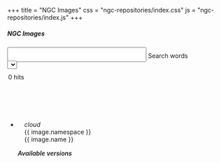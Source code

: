+++
title = "NGC Images"
css = "ngc-repositories/index.css"
js = "ngc-repositories/index.js"
+++

<main>
  <section class="container content-header">
    <div class="row">
      <div class="col s12" style="min-height: 182px;">
        <h5 class="light grey-text text-darken-2">NGC Images</h5>
        <form>
          <div class="row hide-on-small-only">
            <div class="col m6" style="padding-right: 0;">
              <div class="input-field" style="width: 90%;margin: 13px 0 -13px 0;">
                <input id="query-words" type="text" style="font-size: 1.5rem;">
                <label for="query-words">Search words</label>
              </div>
            </div>
            <div class="col m3" style="margin: 10px 0 -10px 0px;">
              <div id="categories">
                <select></select>
              </div>
            </div>
          </div>
          <div class="clear-both"></div>
          <div class="row">
            <div class="col s3">
              <div style="margin: 5px 0 0 2px;line-height: 3rem;">
                <span id="record-count">0</span>&nbsp;hits
              </div>
            </div>
          </div>
        </form>
      </div>
    </div>
  </section>

  <section class="container main">
    <div class="row">
      <div class="col s12" style="margin-bottom: 15px;">
        <div id="data">
          <ul class="collapsible" id="accordion">
            <li v-for="image in images" :key="image.code"
                :data-ns="image.namespace" :data-nm="image.name" >
              <div class="row row-header collapsible-header" style="padding: 13px 30px 10px 15px;"
                   :id="image.name" :data-target="'#body-'+image.name"
                   data-toggle="collapse" aria-expanded="true"
                   :aria-controls="'body-'+image.name">
                <div class="col-3">
                  <i class="material-icons">cloud</i>
                  <div class="cut-text">{{ image.namespace }}</div>
                </div>
                <div class="col-9 cut-text">{{ image.name }}</div>
              </div>
              <div :id="'body-'+image.name" class="row collapse row-body"
                   :aria-labelledby="image.name"
                   data-parent="#accordion">
                <div class="col-12" style="margin-bottom: 0px;">
                  <h6 style="font-weight: 600;margin: 5px 0 10px 0;">Available versions</h6>
                </div>
                <div class="col-12" style="max-height: 195px;overflow-y: scroll;">
                  <table class="table highlight">
                    <tbody></tbody>
                  </table>
                </div>
                <div class="col-12" v-html="image.description"></div>
                <div class="clear-both"></div>
              </div>
            </li>
          </ul>
        </div>
      </div>
    </div>
  </section>

</main>
